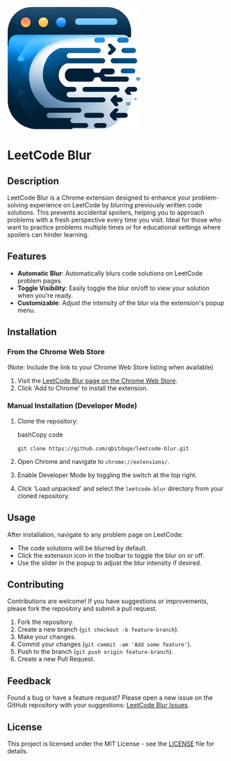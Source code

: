 ![Logo](images/icon.png)

LeetCode Blur
=============

Description
-----------

LeetCode Blur is a Chrome extension designed to enhance your problem-solving experience on LeetCode by blurring previously written code solutions. This prevents accidental spoilers, helping you to approach problems with a fresh perspective every time you visit. Ideal for those who want to practice problems multiple times or for educational settings where spoilers can hinder learning.

Features
--------

*   **Automatic Blur**: Automatically blurs code solutions on LeetCode problem pages.
*   **Toggle Visibility**: Easily toggle the blur on/off to view your solution when you're ready.
*   **Customizable**: Adjust the intensity of the blur via the extension's popup menu.

Installation
------------

### From the Chrome Web Store

(Note: Include the link to your Chrome Web Store listing when available)

1.  Visit the [LeetCode Blur page on the Chrome Web Store](#).
2.  Click 'Add to Chrome' to install the extension.

### Manual Installation (Developer Mode)

1.  Clone the repository:

    bashCopy code

    `git clone https://github.com/qbitdoge/leetcode-blur.git`

2.  Open Chrome and navigate to `chrome://extensions/`.
3.  Enable Developer Mode by toggling the switch at the top right.
4.  Click 'Load unpacked' and select the `leetcode-blur` directory from your cloned repository.

Usage
-----

After installation, navigate to any problem page on LeetCode:

*   The code solutions will be blurred by default.
*   Click the extension icon in the toolbar to toggle the blur on or off.
*   Use the slider in the popup to adjust the blur intensity if desired.

Contributing
------------

Contributions are welcome! If you have suggestions or improvements, please fork the repository and submit a pull request.

1.  Fork the repository.
2.  Create a new branch (`git checkout -b feature-branch`).
3.  Make your changes.
4.  Commit your changes (`git commit -am 'Add some feature'`).
5.  Push to the branch (`git push origin feature-branch`).
6.  Create a new Pull Request.

Feedback
--------

Found a bug or have a feature request? Please open a new issue on the GitHub repository with your suggestions: [LeetCode Blur Issues](https://github.com/qbitdoge/leetcode-blur/issues).

License
-------

This project is licensed under the MIT License - see the [LICENSE](https://github.com/qbitdoge/leetcode-blur/blob/main/LICENSE) file for details.